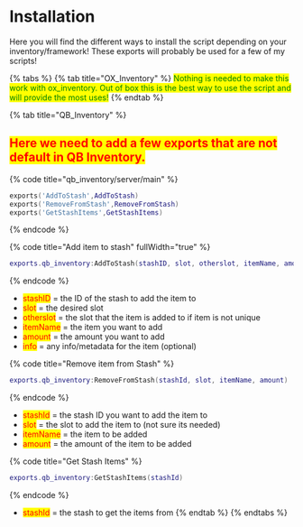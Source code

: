 # Installation

Here you will find the different ways to install the script depending on your inventory/framework! These exports will probably be used for a few of my scripts!

{% tabs %}
{% tab title="OX_Inventory" %}
<mark style="color:green;">Nothing is needed to make this work with ox\_inventory. Out of box this is the best way to use the script and will provide the most uses!</mark>
{% endtab %}

{% tab title="QB_Inventory" %}
## <mark style="color:red;">Here we need to add a few exports that are not default in QB Inventory.</mark>&#x20;

{% code title="qb_inventory/server/main" %}
```lua
exports('AddToStash',AddToStash)
exports('RemoveFromStash',RemoveFromStash)
exports('GetStashItems',GetStashItems)
```
{% endcode %}

{% code title="Add item to stash" fullWidth="true" %}
```lua
exports.qb_inventory:AddToStash(stashID, slot, otherslot, itemName, amount, info)
```
{% endcode %}

* <mark style="color:red;">stashID</mark> = the ID of the stash to add the item to
* <mark style="color:red;">slot</mark> = the desired slot
* <mark style="color:red;">otherslot</mark> = the slot that the item is added to if item is not unique
* <mark style="color:red;">itemName</mark> = the item you want to add
* <mark style="color:red;">amount</mark> = the amount you want to add
* <mark style="color:red;">info</mark> = any info/metadata for the item (optional)

{% code title="Remove item from Stash" %}
```lua
exports.qb_inventory:RemoveFromStash(stashId, slot, itemName, amount)
```
{% endcode %}

* <mark style="color:red;">stashId</mark> = the stash ID you want to add the item to
* <mark style="color:red;">slot</mark> = the slot to add the item to (not sure its needed)
* <mark style="color:red;">itemName</mark> = the item to be added
* <mark style="color:red;">amount</mark> = the amount of the item to be added

{% code title="Get Stash Items" %}
```lua
exports.qb_inventory:GetStashItems(stashId)
```
{% endcode %}

* <mark style="color:red;">stashId</mark> = the stash to get the items from
{% endtab %}
{% endtabs %}

